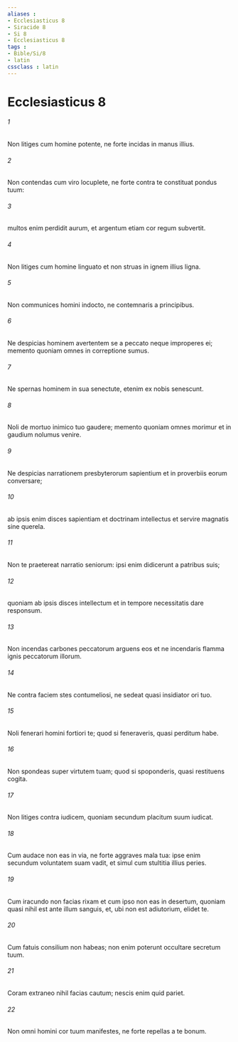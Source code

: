 ```yaml
---
aliases : 
- Ecclesiasticus 8
- Siracide 8
- Si 8
- Ecclesiasticus 8
tags : 
- Bible/Si/8
- latin
cssclass : latin
---
```


# Ecclesiasticus 8

###### 1
Non litiges cum homine potente, ne forte incidas in manus illius.
###### 2
Non contendas cum viro locuplete, ne forte contra te constituat pondus tuum:
###### 3
multos enim perdidit aurum, et argentum etiam cor regum subvertit.
###### 4
Non litiges cum homine linguato et non struas in ignem illius ligna.
###### 5
Non communices homini indocto, ne contemnaris a principibus.
###### 6
Ne despicias hominem avertentem se a peccato neque improperes ei; memento quoniam omnes in correptione sumus.
###### 7
Ne spernas hominem in sua senectute, etenim ex nobis senescunt.
###### 8
Noli de mortuo inimico tuo gaudere; memento quoniam omnes morimur et in gaudium nolumus venire.
###### 9
Ne despicias narrationem presbyterorum sapientium et in proverbiis eorum conversare;
###### 10
ab ipsis enim disces sapientiam et doctrinam intellectus et servire magnatis sine querela.
###### 11
Non te praetereat narratio seniorum: ipsi enim didicerunt a patribus suis;
###### 12
quoniam ab ipsis disces intellectum et in tempore necessitatis dare responsum.
###### 13
Non incendas carbones peccatorum arguens eos et ne incendaris flamma ignis peccatorum illorum.
###### 14
Ne contra faciem stes contumeliosi, ne sedeat quasi insidiator ori tuo.
###### 15
Noli fenerari homini fortiori te; quod si feneraveris, quasi perditum habe.
###### 16
Non spondeas super virtutem tuam; quod si spoponderis, quasi restituens cogita.
###### 17
Non litiges contra iudicem, quoniam secundum placitum suum iudicat.
###### 18
Cum audace non eas in via, ne forte aggraves mala tua: ipse enim secundum voluntatem suam vadit, et simul cum stultitia illius peries.
###### 19
Cum iracundo non facias rixam et cum ipso non eas in desertum, quoniam quasi nihil est ante illum sanguis, et, ubi non est adiutorium, elidet te.
###### 20
Cum fatuis consilium non habeas; non enim poterunt occultare secretum tuum.
###### 21
Coram extraneo nihil facias cautum; nescis enim quid pariet.
###### 22
Non omni homini cor tuum manifestes, ne forte repellas a te bonum.
